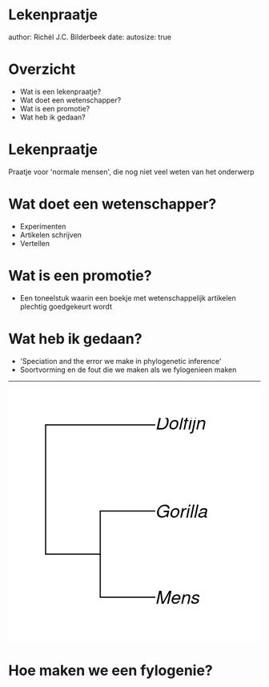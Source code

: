 Lekenpraatje
========================================================
author: Richèl J.C. Bilderbeek
date:
autosize: true

Overzicht
========================================================

 * Wat is een lekenpraatje?
 * Wat doet een wetenschapper?
 * Wat is een promotie?
 * Wat heb ik gedaan?


Lekenpraatje
========================================================

Praatje voor 'normale mensen',
die nog niet veel weten van het onderwerp

Wat doet een wetenschapper?
========================================================

 * Experimenten
 * Artikelen schrijven
 * Vertellen

Wat is een promotie?
========================================================

 * Een toneelstuk waarin een boekje met wetenschappelijk
   artikelen plechtig goedgekeurt wordt

Wat heb ik gedaan?
========================================================

 * 'Speciation and the error we make in phylogenetic inference'
 * Soortvorming en de fout die we maken als we fylogenieen maken

***

![plot of chunk unnamed-chunk-1](lekenpraatje-figure/unnamed-chunk-1-1.png)

Hoe maken we een fylogenie?
========================================================




